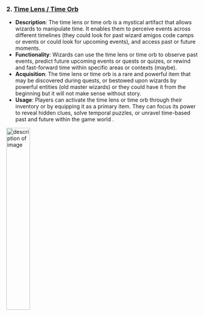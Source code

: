 
### 2. [Time Lens / Time Orb](https://www.pinterest.co.uk/pin/539798705352332446/)
- **Description**: The time lens or time orb is a mystical artifact that allows wizards to manipulate time. It enables them to perceive events across different timelines (they could look for past wizard amigos code camps or events or could look for upcoming events), and access past or future moments.
- **Functionality**: Wizards can use the time lens or time orb to observe past events, predict future upcoming events or quests or quizes, or rewind and fast-forward time within specific areas or contexts (maybe).
- **Acquisition**: The time lens or time orb is a rare and powerful item that may be discovered during quests, or bestowed upon wizards by powerful entities (old master wizards) or they could have it from the beginning but it will not make sense without story.
- **Usage**: Players can activate the time lens or time orb through their inventory or by equipping it as a primary item. They can focus its power to reveal hidden clues, solve temporal puzzles, or unravel time-based past and future within the game world .

[<img width="35%" alt="description of image" src="https://i.pinimg.com/564x/6f/a3/be/6fa3bea3281b617961fbf0f8be0f4ad0.jpg">](https://www.pinterest.co.uk/pin/539798705352332446/)

